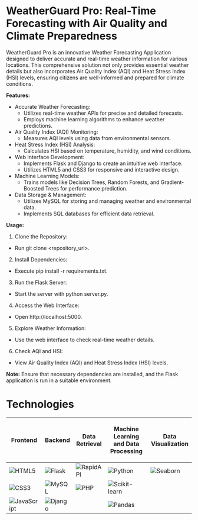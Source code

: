 # WeatherGuard Pro: Real-Time Forecasting with Air Quality and Climate Preparedness
WeatherGuard Pro is an innovative Weather Forecasting Application designed to deliver accurate and real-time weather information for various locations. This comprehensive solution not only provides essential weather details but also incorporates Air Quality Index (AQI) and Heat Stress Index (HSI) levels, ensuring citizens are well-informed and prepared for climate conditions.

**Features:**
 - Accurate Weather Forecasting:
     - Utilizes real-time weather APIs for precise and detailed forecasts.
     - Employs machine learning algorithms to enhance weather predictions.
 - Air Quality Index (AQI) Monitoring:
     - Measures AQI levels using data from environmental sensors.
 - Heat Stress Index (HSI) Analysis:
     - Calculates HSI based on temperature, humidity, and wind conditions.
 - Web Interface Development:
     - Implements Flask and Django to create an intuitive web interface.
     - Utilizes HTML5 and CSS3 for responsive and interactive design.
 - Machine Learning Models:
     - Trains models like Decision Trees, Random Forests, and Gradient-Boosted Trees for performance prediction.
 - Data Storage & Management:
     - Utilizes MySQL for storing and managing weather and environmental data.
     - Implements SQL databases for efficient data retrieval.

**Usage:**
1. Clone the Repository:
  - Run git clone <repository_url>.
2. Install Dependencies:
  - Execute pip install -r requirements.txt.
3. Run the Flask Server:
  - Start the server with python server.py.
4. Access the Web Interface:
 - Open http://localhost:5000.
5. Explore Weather Information:
 - Use the web interface to check real-time weather details.
6. Check AQI and HSI:
 - View Air Quality Index (AQI) and Heat Stress Index (HSI) levels.


**Note:**
Ensure that necessary dependencies are installed, and the Flask application is run in a suitable environment.

# Technologies

| <p align="center">Frontend</p> | <p align="center">Backend</p> | <p align="center">Data Retrieval</p> | <p align="center">Machine Learning and Data Processing</p> | <p align="center">Data Visualization</p> |
| ------------ | ---------- | ------------------- | ---------------------------------------- | ----------------------- |
| ![HTML5](https://img.shields.io/badge/html5-%23E34F26.svg?style=for-the-badge&logo=html5&logoColor=white)      | ![Flask](https://img.shields.io/badge/flask-%23000000.svg?style=for-the-badge&logo=flask&logoColor=white)      | ![RapidAPI](https://img.shields.io/badge/RapidAPI-%238DD6F9.svg?style=for-the-badge&logo=RapidAPI&logoColor=white)            | ![Python](https://img.shields.io/badge/python-%2314354C.svg?style=for-the-badge&logo=python&logoColor=white) | ![Seaborn](https://img.shields.io/badge/Seaborn-%23118C4E.svg?style=for-the-badge&logo=seaborn&logoColor=white)                 |
| ![CSS3](https://img.shields.io/badge/css3-%231572B6.svg?style=for-the-badge&logo=css3&logoColor=white)         | ![MySQL](https://img.shields.io/badge/mysql-%2300f.svg?style=for-the-badge&logo=mysql&logoColor=white)      | ![PHP](https://img.shields.io/badge/php-%777BB4.svg?style=for-the-badge&logo=php&logoColor=white) | ![Scikit-learn](https://img.shields.io/badge/scikit--learn-%23F7931E.svg?style=for-the-badge&logo=scikit-learn&logoColor=white) |                       |
| ![JavaScript](https://img.shields.io/badge/javascript-%23323330.svg?style=for-the-badge&logo=javascript&logoColor=%23F7DF1E)   |  ![Django](https://img.shields.io/badge/Django-092E20.svg?style=for-the-badge&logo=django&logoColor=white)          |                     |  ![Pandas](https://img.shields.io/badge/Pandas-%23150458.svg?style=for-the-badge&logo=pandas&logoColor=white)                                          |                       |
